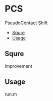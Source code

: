# PCS
PseudoContact Shift
- [Squre](#squre)
- [Usage](#usage)

## Squre
Improvement

## Usage
run.m
